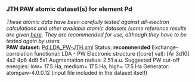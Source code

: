 ### JTH PAW atomic dataset(s) for element Pd
  
_These atomic data have been carefully tested against all-electron calculations and other available atomic datasets (some reference results are given [here](https://www.abinit.org/Files/JTH-benchmark-1.1.pdf)._
_They are recommended for use, although they have to be tested again by users._
<br>
**PAW dataset:** [Pd.LDA_PW-JTH.xml](https://github.com/abinit/paw_jth_datasets/pseudos/JTH-LDA-v1.1/Pd/Pd.LDA_PW-JTH.xml)
Status: **recommended**
Exchange-correlation functional: LDA - PW
Electronic structure ([core] val): [Ar 3d10] 4s2 4p6 4d9 5s1
Augmentation radius: 2.51 a.u.
Suggested PW cut-off energies: low= 17.5 Ha, medium= 17.5 Ha, high= 17.5 Ha
Generator: atompaw-4.0.0.12 (input file included in the dataset itself)
